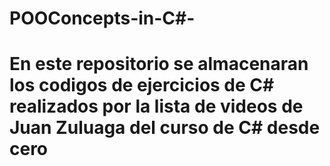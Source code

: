 # POOConcepts-in-C#-
# En este repositorio se almacenaran los codigos de ejercicios de C# realizados por la lista de videos de Juan Zuluaga del curso de C# desde cero
